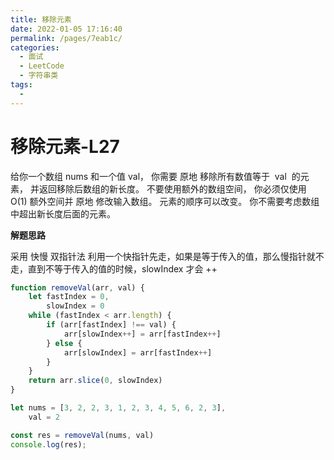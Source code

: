 ```yaml
---
title: 移除元素
date: 2022-01-05 17:16:40
permalink: /pages/7eab1c/
categories:
  - 面试
  - LeetCode
  - 字符串类
tags:
  - 
---
```


# 移除元素-L27

给你一个数组 nums 和一个值 val， 你需要 原地 移除所有数值等于  val  的元素， 并返回移除后数组的新长度。
不要使用额外的数组空间， 你必须仅使用 O(1) 额外空间并 原地 修改输入数组。
元素的顺序可以改变。 你不需要考虑数组中超出新长度后面的元素。

<!-- more -->

**解题思路**

采用 快慢 双指针法
利用一个快指针先走，如果是等于传入的值，那么慢指针就不走，直到不等于传入的值的时候，slowIndex 才会 ++

```js
function removeVal(arr, val) {
    let fastIndex = 0,
        slowIndex = 0
    while (fastIndex < arr.length) {
        if (arr[fastIndex] !== val) {
            arr[slowIndex++] = arr[fastIndex++]
        } else {
            arr[slowIndex] = arr[fastIndex++]
        }
    }
    return arr.slice(0, slowIndex)
}

let nums = [3, 2, 2, 3, 1, 2, 3, 4, 5, 6, 2, 3],
    val = 2

const res = removeVal(nums, val)
console.log(res);
```
